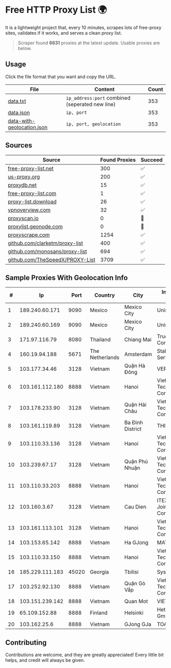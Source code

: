 
# Free HTTP Proxy List 🌍

It is a lightweight project that, every 10 minutes, scrapes lots of free-proxy sites, validates if it works, and serves a clean proxy list.


> Scraper found **6631** proxies at the latest update. Usable proxies are below.

## Usage

Click the file format that you want and copy the URL.


|File|Content|Count|
|----|-------|-----|
|[data.txt](https://raw.githubusercontent.com/themiralay/Proxy-List-World/master/data.txt)|`ip_address:port` combined (seperated new line)|353|
|[data.json](https://raw.githubusercontent.com/themiralay/Proxy-List-World/master/data.json)|`ip, port`|353|
|[data-with-geolocation.json](https://raw.githubusercontent.com/themiralay/Proxy-List-World/master/data-with-geolocation.json)|`ip, port, geolocation`|353|

## Sources

|Source|Found Proxies|Succeed|
|------|-------------|-------|
|[free-proxy-list.net](https://free-proxy-list.net)|300|✅|
|[us-proxy.org](https://www.us-proxy.org)|200|✅|
|[proxydb.net](http://proxydb.net)|15|✅|
|[free-proxy-list.com](https://free-proxy-list.com/?page=&port=&type%5B%5D=http&type%5B%5D=https&up_time=0&search=Search)|1|✅|
|[proxy-list.download](https://www.proxy-list.download/HTTP)|26|✅|
|[vpnoverview.com](https://vpnoverview.com/privacy/anonymous-browsing/free-proxy-servers)|32|✅|
|[proxyscan.io](https://www.proxyscan.io)|0|🚫|
|[proxylist.geonode.com](https://proxylist.geonode.com/api/proxy-list?limit=300&page=1&sort_by=lastChecked&sort_type=desc&protocols=http,https)|0|🚫|
|[proxyscrape.com](https://api.proxyscrape.com/v2/?request=displayproxies&protocol=http&timeout=10000&country=all&ssl=all&anonymity=all)|1254|✅|
|[github.com/clarketm/proxy-list](https://raw.githubusercontent.com/clarketm/proxy-list/master/proxy-list-raw.txt)|400|✅|
|[github.com/monosans/proxy-list](https://raw.githubusercontent.com/monosans/proxy-list/main/proxies/http.txt)|694|✅|
|[github.com/TheSpeedX/PROXY-List](https://raw.githubusercontent.com/TheSpeedX/PROXY-List/master/http.txt)|3709|✅|


## Sample Proxies With Geolocation Info

|#|Ip|Port|Country|City|Internet Service Provider|
|-|--|----|-------|----|-------------------------|
|1|189.240.60.171|9090|Mexico|Mexico City|Uninet S.A. de C.V.|
|2|189.240.60.169|9090|Mexico|Mexico City|Uninet S.A. de C.V.|
|3|171.97.116.79|8080|Thailand|Chiang Mai|True Internet Corporation CO. Ltd.|
|4|160.19.94.188|5671|The Netherlands|Amsterdam|Stallion Network Services Limited|
|5|103.177.34.46|3128|Vietnam|Quận Hà Đông|VERMOS|
|6|103.161.112.180|8888|Vietnam|Hanoi|Viet Digital Technology Liability Company|
|7|103.178.233.90|3128|Vietnam|Quận Hải Châu|Viet Digital Technology Liability Company|
|8|103.161.119.89|3128|Vietnam|Ba Đình District|THIENCO|
|9|103.110.33.136|3128|Vietnam|Hanoi|Viet Digital Technology Liability Company|
|10|103.239.67.17|3128|Vietnam|Quận Phú Nhuận|Viet Digital Technology Liability Company|
|11|103.110.33.203|8888|Vietnam|Hanoi|Viet Digital Technology Liability Company|
|12|103.160.3.67|3128|Vietnam|Cau Dien|ITEXPERT Viet Nam Joint Stock Company|
|13|103.161.113.101|3128|Vietnam|Hanoi|Viet Digital Technology Liability Company|
|14|103.153.65.142|8888|Vietnam|Ha GJong|MAT-HN|
|15|103.110.33.150|8888|Vietnam|Hanoi|Viet Digital Technology Liability Company|
|16|185.229.111.183|45020|Georgia|Tbilisi|Sysnet LLC|
|17|103.252.92.130|8888|Vietnam|Quận Gò Vấp|Viet Digital Technology Liability Company|
|18|103.151.239.142|8888|Vietnam|Quan Mot|VIETBRANDS|
|19|65.109.152.88|8888|Finland|Helsinki|Hetzner Online GmbH|
|20|103.162.25.6|8888|Vietnam|GJong GJa|TOANTHANGSTECH|



## Contributing

Contributions are welcome, and they are greatly appreciated! Every
little bit helps, and credit will always be given.

